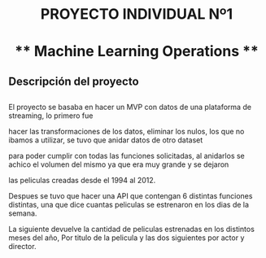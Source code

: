 # <h1 align=center> **PROYECTO INDIVIDUAL Nº1** </h1>

# <h1 align=center>** Machine Learning Operations **</h1>

## **Descripción del proyecto**

## 

  El proyecto se basaba en hacer un MVP con datos de una plataforma de streaming, lo primero fue 

hacer las transformaciones de los datos, eliminar los nulos, los que no ibamos a utilizar, se tuvo que anidar datos de otro dataset

para poder cumplir con todas las funciones solicitadas, al anidarlos se achico el volumen del mismo ya que era muy grande y se dejaron

las peliculas creadas desde el 1994 al 2012. 

  Despues se tuvo que hacer una API que contengan 6 distintas funciones distintas, una que dice cuantas peliculas se estrenaron en los dias de la semana.
  
La siguiente devuelve la cantidad de peliculas estrenadas en los distintos meses del año, Por titulo de la pelicula y las dos siguientes por actor y director. 
